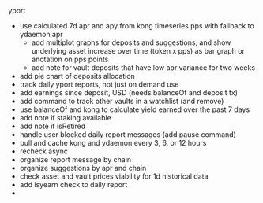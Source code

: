 yport

- use calculated 7d apr and apy from kong timeseries pps with fallback to ydaemon apr
  - add multiplot graphs for deposits and suggestions, and show underlying asset increase over time (token x pps) as bar graph or anotation on pps points
  - add note for vault deposits that have low apr variance for two weeks
- add pie chart of deposits allocation
- track daily yport reports, not just on demand use
- add earnings since deposit, USD (needs balanceOf and deposit tx)
- add command to track other vaults in a watchlist (and remove)
- use balanceOf and kong to calculate yield earned over the past 7 days
- add note if staking available
- add note if isRetired
- handle user blocked daily report messages (add pause command)
- pull and cache kong and ydaemon every 3, 6, or 12 hours
- recheck async
- organize report message by chain
- organize suggestions by apr and chain
- check asset and vault prices viability for 1d historical data
- add isyearn check to daily report
- 
